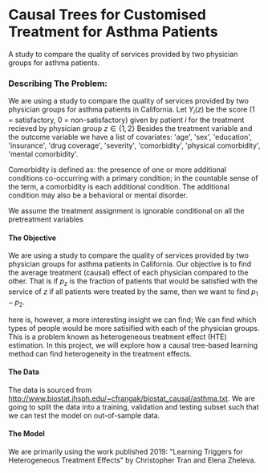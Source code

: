 # Causal Trees for Customised Treatment for Asthma Patients
 A study to compare the quality of services provided by two physician groups for asthma patients.
### Describing The Problem:

We are using a study to compare the quality of services provided by two physician groups for asthma patients in California. Let $Y_i(z)$ be the score (1 = satisfactory, 0 = non-satisfactory) given by patient $i$ for the treatment recieved by physician  group $z \in \{1,2\}$ 
Besides the treatment variable and the outcome variable we have a list of covariates: 'age', 'sex', 'education', 'insurance', 'drug coverage', 'severity', 'comorbidity', 'physical comorbidity', 'mental comorbidity'.

Comorbidity is defined as: the presence of one or more additional conditions co-occurring with a primary condition; in the countable sense of the term, a comorbidity is each additional condition. The additional condition may also be a behavioral or mental disorder.

We assume the treatment assignment is ignorable conditional on all the pretreatment variables

#### The Objective

We are using a study to compare the quality of services provided by two physician groups for asthma patients in California. Our objective is to find the average treatment (causal) effect of each physician compared to the other. That is if $p_z$ is the fraction of patients that would be satisfied with the service of $z$ if all patients were treated by the same, then we want to find $p_1 - p_2$.

here is, however, a more interesting insight we can find; We can find which types of people would be more satisified with each of the physician groups. This is a problem known as heterogeneous treatment effect (HTE) estimation. In this project, we will explore how a causal tree-based learning method can find heterogeneity in the treatment effects.


#### The Data

The data is sourced from http://www.biostat.jhsph.edu/~cfrangak/biostat_causal/asthma.txt. We are going to split the data into a training, validation and testing subset such that we can test the model on out-of-sample data.

#### The Model

We are primarily using the work published 2019: "Learning Triggers for Heterogeneous Treatment Effects" by Christopher Tran and Elena Zheleva.
